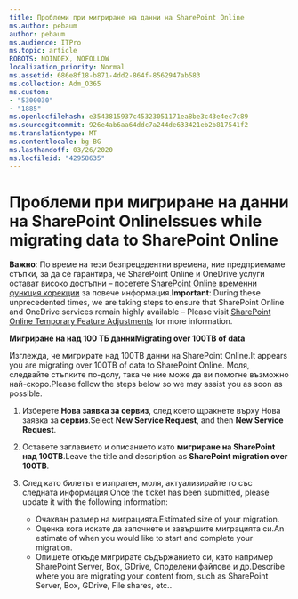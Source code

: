 ```yaml
---
title: Проблеми при мигриране на данни на SharePoint Online
ms.author: pebaum
author: pebaum
ms.audience: ITPro
ms.topic: article
ROBOTS: NOINDEX, NOFOLLOW
localization_priority: Normal
ms.assetid: 686e8f18-b871-4dd2-864f-8562947ab583
ms.collection: Adm_O365
ms.custom:
- "5300030"
- "1885"
ms.openlocfilehash: e3543815937c45323051171ea8be3c43e4ec7c89
ms.sourcegitcommit: 926e4ab6aa64ddc7a244de633421eb2b817541f2
ms.translationtype: MT
ms.contentlocale: bg-BG
ms.lasthandoff: 03/26/2020
ms.locfileid: "42958635"
---
```

# <a name="issues-while-migrating-data-to-sharepoint-online"></a><span data-ttu-id="6d28e-102">Проблеми при мигриране на данни на SharePoint Online</span><span class="sxs-lookup"><span data-stu-id="6d28e-102">Issues while migrating data to SharePoint Online</span></span>

<span data-ttu-id="6d28e-103">**Важно**: По време на тези безпрецедентни времена, ние предприемаме стъпки, за да се гарантира, че SharePoint Online и OneDrive услуги остават високо достъпни – посетете [SharePoint Online временни функция корекции](https://aka.ms/ODSPAdjustments) за повече информация.</span><span class="sxs-lookup"><span data-stu-id="6d28e-103">**Important**: During these unprecedented times, we are taking steps to ensure that SharePoint Online and OneDrive services remain highly available – Please visit [SharePoint Online Temporary Feature Adjustments](https://aka.ms/ODSPAdjustments) for more information.</span></span>

<span data-ttu-id="6d28e-104">**Мигриране на над 100 ТБ данни**</span><span class="sxs-lookup"><span data-stu-id="6d28e-104">**Migrating over 100TB of data**</span></span>

<span data-ttu-id="6d28e-105">Изглежда, че мигрирате над 100TB данни на SharePoint Online.</span><span class="sxs-lookup"><span data-stu-id="6d28e-105">It appears you are migrating over 100TB of data to SharePoint Online.</span></span> <span data-ttu-id="6d28e-106">Моля, следвайте стъпките по-долу, така че ние може да ви помогне възможно най-скоро.</span><span class="sxs-lookup"><span data-stu-id="6d28e-106">Please follow the steps below so we may assist you as soon as possible.</span></span> 

1. <span data-ttu-id="6d28e-107">Изберете **Нова заявка за сервиз**, след което щракнете върху Нова заявка за **сервиз**.</span><span class="sxs-lookup"><span data-stu-id="6d28e-107">Select **New Service Request**, and then **New Service Request**.</span></span> 
2. <span data-ttu-id="6d28e-108">Оставете заглавието и описанието като **мигриране на SharePoint над 100TB**.</span><span class="sxs-lookup"><span data-stu-id="6d28e-108">Leave the title and description as **SharePoint migration over 100TB**.</span></span>
3. <span data-ttu-id="6d28e-109">След като билетът е изпратен, моля, актуализирайте го със следната информация:</span><span class="sxs-lookup"><span data-stu-id="6d28e-109">Once the ticket has been submitted, please update it with the following information:</span></span> 

    - <span data-ttu-id="6d28e-110">Очакван размер на миграцията.</span><span class="sxs-lookup"><span data-stu-id="6d28e-110">Estimated size of your migration.</span></span>
    - <span data-ttu-id="6d28e-111">Оценка кога искате да започнете и завършите миграцията си.</span><span class="sxs-lookup"><span data-stu-id="6d28e-111">An estimate of when you would like to start and complete your migration.</span></span>
    - <span data-ttu-id="6d28e-112">Опишете откъде мигрирате съдържанието си, като например SharePoint Server, Box, GDrive, Споделени файлове и др.</span><span class="sxs-lookup"><span data-stu-id="6d28e-112">Describe where you are migrating your content from, such as SharePoint Server, Box, GDrive, File shares, etc..</span></span>


  

